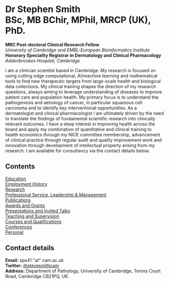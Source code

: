 # Dr Stephen Smith <br/> BSc, MB BChir, MPhil, MRCP (UK), PhD.  

**MRC Post-doctoral Clinical Research Fellow**  
*University of Cambridge and EMBL-European Bioinformatics Institute*  
**Honorary Speciality Registrar in Dermatology and Clinical Pharmacology**  
*Addenbrookes Hospital, Cambridge*

I am a clinician scientist based in Cambridge. My research is focused on using cutting edge computational, AI/machine learning and mathematical tools to find new therapeutic targets from large-scale health and biological data collections. My clinical training shapes the direction of my research questions, always aiming to leverage understanding of diseases to improve patient care and population health. My primary focus is to understand the pathogenesis and aetiology of cancer, in particular squamous cell carcinoma and to identify key interventional opportunities. As a dermatologist and clinical pharmacologist I am ultimately driven by the need to translate the findings of fundamental scientific research into clinically relevant outcomes. I have a deep interest in improving health across the board and apply my combination of quantitative and clinical training to health economics through my NICE committee membership, advancement of clinical practice through regular audit and quality improvement work and innovation through development of intellectual property arising from my research. I am available for consultancy via the contact details below.

## Contents

[Education](/Education.md/)  
[Employment History](/Employment.md/)  
[Research](/Research.md/)  
[Professional Service, Leadership & Management](/Professional.md/)  
[Publications](/Publications.md/)  
[Awards and Grants](/Awards.md/)  
[Presentations and Invited Talks](/Presentations.md/)  
[Teaching and Supervision](/Teaching.md/)  
[Courses and Qualifications](/Courses.md/)  
[Conferences](/Conferences.md/)  
[Personal](/Personal.md/)  

## Contact details

**Email:** sps41 "at" cam.ac.uk   
**Twitter:** [@stevesmithcam](https://twitter.com/stevesmithcam)  
**Address:** Department of Pathology, University of Cambridge, Tennis Court Road, Cambridge CB21PQ, UK.  
